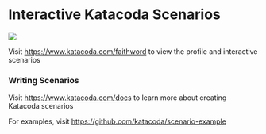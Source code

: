 # Interactive Katacoda Scenarios

[![](http://shields.katacoda.com/katacoda/faithword/count.svg)](https://www.katacoda.com/faithword "Get your profile on Katacoda.com")

Visit https://www.katacoda.com/faithword to view the profile and interactive scenarios

### Writing Scenarios
Visit https://www.katacoda.com/docs to learn more about creating Katacoda scenarios

For examples, visit https://github.com/katacoda/scenario-example
